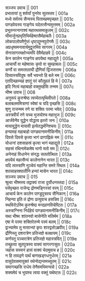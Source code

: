 सञ्जय उवाच ||	001    
प्रभातायां तु शर्वर्यां पुनरेव सुतस्तव |	001a  
मध्ये सर्वस्य सैन्यस्य पितामहमपृच्छत ||	001c  
पाण्डवेयस्य गाङ्गेय यदेतत्सैन्यमुत्तमम् |	002a  
प्रभूतनरनागाश्वं महारथसमाकुलम् ||	002c  
भीमार्जुनप्रभृतिभिर्महेष्वासैर्महाबलैः |	003a  
लोकपालोपमैर्गुप्तं धृष्टद्युम्नपुरोगमैः ||	003c  
अप्रधृष्यमनावार्यमुद्वृत्तमिव सागरम् |	004a  
सेनासागरमक्षोभ्यमपि देवैर्महाहवे ||	004c  
केन कालेन गाङ्गेय क्षपयेथा महाद्युते |	005a  
आचार्यो वा महेष्वासः कृपो वा सुमहाबलः ||	005c  
कर्णो वा समरश्लाघी द्रौणिर्वा द्विजसत्तमः |	006a  
दिव्यास्त्रविदुषः सर्वे भवन्तो हि बले मम ||	006c  
एतदिच्छाम्यहं ज्ञातुं परं कौतूहलं हि मे |	007a  
हृदि नित्यं महाबाहो वक्तुमर्हसि तन्मम ||	007c  
भीष्म उवाच ||	008    
अनुरूपं कुरुश्रेष्ठ त्वय्येतत्पृथिवीपते |	008a  
बलाबलममित्राणां स्वेषां च यदि पृच्छसि ||	008c  
शृणु राजन्मम रणे या शक्तिः परमा भवेत् |	009a  
अस्त्रवीर्यं रणे यच्च भुजयोश्च महाभुज ||	009c  
आर्जवेनैव युद्धेन योद्धव्य इतरो जनः |	010a  
मायायुद्धेन मायावी इत्येतद्धर्मनिश्चयः ||	010c  
हन्यामहं महाबाहो पाण्डवानामनीकिनीम् |	011a  
दिवसे दिवसे कृत्वा भागं प्रागाह्निकं मम ||	011c  
योधानां दशसाहस्रं कृत्वा भागं महाद्युते |	012a  
सहस्रं रथिनामेकमेष भागो मतो मम ||	012c  
अनेनाहं विधानेन संनद्धः सततोत्थितः |	013a  
क्षपयेयं महत्सैन्यं कालेनानेन भारत ||	013c  
यदि त्वस्त्राणि मुञ्चेयं महान्ति समरे स्थितः |	014a  
शतसाहस्रघातीनि हन्यां मासेन भारत ||	014c  
सञ्जय उवाच ||	015    
श्रुत्वा भीष्मस्य तद्वाक्यं राजा दुर्योधनस्तदा |	015a  
पर्यपृच्छत राजेन्द्र द्रोणमङ्गिरसां वरम् ||	015c  
आचार्य केन कालेन पाण्डुपुत्रस्य सैनिकान् |	016a  
निहन्या इति तं द्रोणः प्रत्युवाच हसन्निव ||	016c  
स्थविरोऽस्मि कुरुश्रेष्ठ मन्दप्राणविचेष्टितः |	017a  
अस्त्राग्निना निर्दहेयं पाण्डवानामनीकिनीम् ||	017c  
यथा भीष्मः शांतनवो मासेनेति मतिर्मम |	018a  
एषा मे परमा शक्तिरेतन्मे परमं बलम् ||	018c  
द्वाभ्यामेव तु मासाभ्यां कृपः शारद्वतोऽब्रवीत् |	019a  
द्रौणिस्तु दशरात्रेण प्रतिजज्ञे बलक्षयम् |	019c  
कर्णस्तु पञ्चरात्रेण प्रतिजज्ञे महास्त्रवित् ||	019e   
तच्छ्रुत्वा सूतपुत्रस्य वाक्यं सागरगासुतः |	020a  
जहास सस्वनं हासं वाक्यं चेदमुवाच ह ||	020c  
न हि तावद्रणे पार्थं बाणखड्गधनुर्धरम् |	021a  
वासुदेवसमायुक्तं रथेनोद्यन्तमच्युतम् ||	021c  
समागच्छसि राधेय तेनैवमभिमन्यसे |	022a  
शक्यमेवं च भूयश्च त्वया वक्तुं यथेष्टतः ||	022c  
